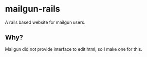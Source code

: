 mailgun-rails
=============

A rails based website for mailgun users.

Why?
----
Mailgun did not provide interface to edit html, so I make one for this.